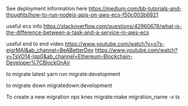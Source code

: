 See deployment information here
https://medium.com/bb-tutorials-and-thoughts/how-to-run-nodejs-apis-on-aws-ecs-f50c003b6921

useful ecs info
https://stackoverflow.com/questions/42960678/what-is-the-difference-between-a-task-and-a-service-in-aws-ecs

useful end to end video
https://www.youtube.com/watch?v=o7s-eigrMAI&ab_channel=BeABetterDev
https://www.youtube.com/watch?v=TsVO14-lqp0&ab_channel=Ethereum-Blockchain-Developer%7CBlockOnAir

to migrate latest
yarn run migrate:development

to migrate down
migratedown:development

To create a new migration
npx knex migrate:make migration_name -x ts
